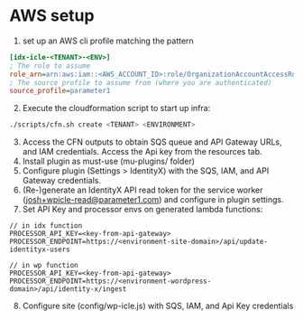 # AWS setup
1. set up an AWS cli profile matching the pattern
```ini
[idx-icle-<TENANT>-<ENV>]
; The role to assume
role_arn=arn:aws:iam::<AWS_ACCOUNT_ID>:role/OrganizationAccountAccessRole
; The source profile to assume from (where you are authenticated)
source_profile=parameter1
```

2. Execute the cloudformation script to start up infra:
```sh
./scripts/cfn.sh create <TENANT> <ENVIRONMENT>
```

3. Access the CFN outputs to obtain SQS queue and API Gateway URLs, and IAM credentials. Access the Api key from the resources tab.
4. Install plugin as must-use (mu-plugins/ folder)
5. Configure plugin (Settings > IdentityX) with the SQS, IAM, and API Gateway credentials.
6. (Re-)generate an IdentityX API read token for the service worker (josh+wpicle-read@parameter1.com) and configure in plugin settings.
7. Set API Key and processor envs on generated lambda functions:
```
// in idx function
PROCESSOR_API_KEY=<key-from-api-gateway>
PROCESSOR_ENDPOINT=https://<environment-site-domain>/api/update-identityx-users

// in wp function
PROCESSOR_API_KEY=<key-from-api-gateway>
PROCESSOR_ENDPOINT=https://<environment-wordpress-domain>/api/identity-x/ingest
```
8. Configure site (config/wp-icle.js) with SQS, IAM, and Api Key credentials
